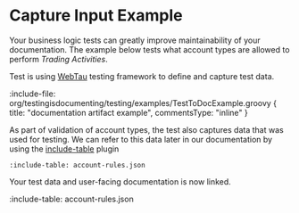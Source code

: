 # Capture Input Example

Your business logic tests can greatly improve maintainability of your documentation.
The example below tests what account types are allowed to perform *Trading Activities*.

Test is using [WebTau](https://github.com/testingisdocumenting/webtau) testing framework to define and capture test data. 

:include-file: org/testingisdocumenting/testing/examples/TestToDocExample.groovy {
  title: "documentation artifact example",
  commentsType: "inline"
}

As part of validation of account types, the test also captures data that was used for testing. 
We can refer to this data later in our documentation by using the [include-table](layout/tables) plugin

    :include-table: account-rules.json
     
Your test data and user-facing documentation is now linked.

:include-table: account-rules.json 
